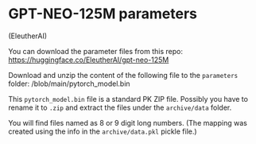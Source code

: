# GPT-NEO-125M parameters

(EleutherAI)

You can download the parameter files from this repo: https://huggingface.co/EleutherAI/gpt-neo-125M

Download and unzip the content of the following file to the `parameters` folder: /blob/main/pytorch_model.bin

This `pytorch_model.bin` file is a standard PK ZIP file. Possibly you have to rename it to `.zip` and extract the files under the `archive/data` folder.

You will find files named as 8 or 9 digit long numbers.
(The mapping was created using the info in the `archive/data.pkl` pickle file.)